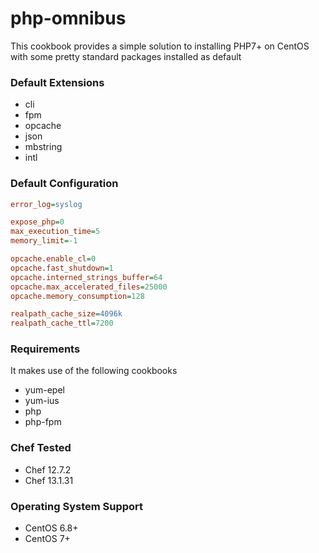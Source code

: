 # php-omnibus

This cookbook provides a simple solution to installing PHP7+ on CentOS with some pretty
standard packages installed as default

### Default Extensions

- cli
- fpm
- opcache
- json
- mbstring
- intl

### Default Configuration

```ini
error_log=syslog

expose_php=0
max_execution_time=5
memory_limit=-1

opcache.enable_cl=0
opcache.fast_shutdown=1
opcache.interned_strings_buffer=64
opcache.max_accelerated_files=25000
opcache.memory_consumption=128

realpath_cache_size=4096k
realpath_cache_ttl=7200
```

### Requirements

It makes use of the following cookbooks

- yum-epel
- yum-ius
- php
- php-fpm

### Chef Tested

- Chef 12.7.2
- Chef 13.1.31

### Operating System Support

- CentOS 6.8+
- CentOS 7+
